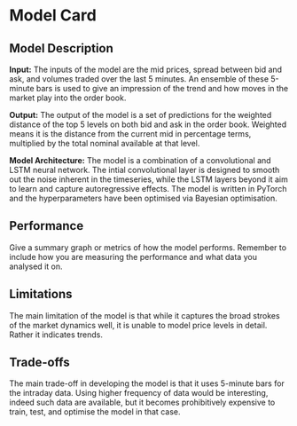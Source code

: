# Model Card

## Model Description

**Input:** The inputs of the model are the mid prices, spread between bid and ask, and volumes traded over the last 5 minutes. An ensemble of these 5-minute bars is used to give an impression of the trend and how moves in the market play into the order book.

**Output:** The output of the model is a set of predictions for the weighted distance of the top 5 levels on both bid and ask in the order book. Weighted means it is the distance from the current mid in percentage terms, multiplied by the total nominal available at that level.

**Model Architecture:** The model is a combination of a convolutional and LSTM neural network. The intial convolutional layer is designed to smooth out the noise inherent in the timeseries, while the LSTM layers beyond it aim to learn and capture autoregressive effects. The model is written in PyTorch and the hyperparameters have been optimised via Bayesian optimisation.

## Performance

Give a summary graph or metrics of how the model performs. Remember to include how you are measuring the performance and what data you analysed it on. 

## Limitations

The main limitation of the model is that while it captures the broad strokes of the market dynamics well, it is unable to model price levels in detail. Rather it indicates trends.

## Trade-offs

The main trade-off in developing the model is that it uses 5-minute bars for the intraday data. Using higher frequency of data would be interesting, indeed such data are available, but it becomes prohibitively expensive to train, test, and optimise the model in that case.
